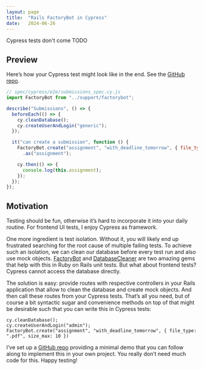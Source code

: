 ```yaml
---
layout: page
title:  "Rails FactoryBot in Cypress"
date:   2024-06-26
---
```


Cypress tests don't come TODO

## Preview

Here’s how your Cypress test might look like in the end.
See the [GitHub repo][github].

```js
// spec/cypress/e2e/submissions_spec.cy.js
import FactoryBot from "../support/factorybot";

describe("Submissions", () => {
  beforeEach(() => {
    cy.cleanDatabase();
    cy.createUserAndLogin("generic");
  });

  it("can create a submission", function () {
    FactoryBot.create("assignment", "with_deadline_tomorrow", { file_type: ".pdf", size_max: 10 })
      .as("assignment");

    cy.then(() => {
      console.log(this.assignment);
    });
  });
});
```

## Motivation

Testing should be fun, otherwise it’s hard to incorporate it into your daily routine. For frontend UI tests, I enjoy Cypress as framework.

One more ingredient is test isolation. Without it, you will likely end up frustrated searching for the root cause of multiple failing tests. To achieve such an isolation, we can clean our database before every test run and also use mock objects. [FactoryBot](https://github.com/thoughtbot/factory_bot) and [DatabaseCleaner](https://github.com/DatabaseCleaner/database_cleaner) are two amazing gems that help with this in Ruby on Rails unit tests. But what about frontend tests? Cypress cannot access the database directly.

The solution is easy: provide routes with respective controllers in your Rails application that allow to clean the database and create mock objects. And then call these routes from your Cypress tests. That’s all you need, but of course a bit syntactic sugar and convenience methods on top of that might be desirable such that you can write this in Cypress tests:

```
cy.cleanDatabase();
cy.createUserAndLogin("admin");
FactoryBot.create("assignment", "with_deadline_tomorrow", { file_type: ".pdf", size_max: 10 })
```

I’ve set up a [GitHub repo][github] providing a minimal demo that you can follow along to implement this in your own project. You really don’t need much code for this. Happy testing!


[github]: https://github.com/Splines/cypress-rails-factory-bot

